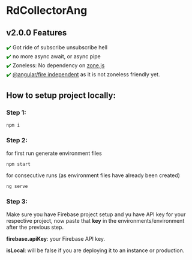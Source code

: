 # RdCollectorAng

## v2.0.0 Features

<span style="color:green">✔️</span> Got ride of subscribe unsubscribe hell<br>
<span style="color:green">✔️</span> no more async await, or async pipe<br>
<span style="color:green">✔️</span> Zoneless: No dependency on [zone.js](https://www.npmjs.com/package/zone.js?activeTab=readme)<br>
<span style="color:green">✔️</span> [@angular/fire independent](https://github.com/angular/angularfire) as it is not zoneless friendly yet.<br>

## How to setup project locally:

### Step 1:

`npm i`

### Step 2:

for first run generate environment files

`npm start`

for consecutive runs (as environment files have already been created)

`ng serve`

### Step 3:

Make sure you have Firebase project setup and yu have API key for your respective project, now paste that <b>key</b> in the environments/environment after the previous step.

<b>firebase.apiKey</b>: your Firebase API key.

<b>isLocal</b>: will be false if you are deploying it to an instance or production.
